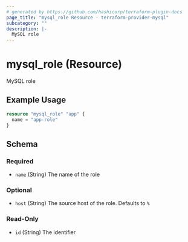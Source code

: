 ```yaml
---
# generated by https://github.com/hashicorp/terraform-plugin-docs
page_title: "mysql_role Resource - terraform-provider-mysql"
subcategory: ""
description: |-
  MySQL role
---
```


# mysql_role (Resource)

MySQL role

## Example Usage

```terraform
resource "mysql_role" "app" {
  name = "app-role"
}
```

<!-- schema generated by tfplugindocs -->
## Schema

### Required

- `name` (String) The name of the role

### Optional

- `host` (String) The source host of the role. Defaults to `%`

### Read-Only

- `id` (String) The identifier


